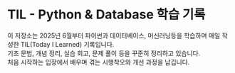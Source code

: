 #  TIL - Python & Database 학습 기록

이 저장소는 2025년 6월부터 파이썬과 데이터베이스, 머신러닝등을 학습하며 매일 작성한 TIL(Today I Learned) 기록입니다.  
기초 문법, 개념 정리, 실습 회고, 문제 풀이 등을 꾸준히 정리하고 있습니다.  
 처음 시작하는 입장에서 배우며 겪는 시행착오와 개선 과정을 남깁니다.